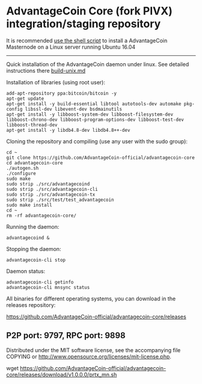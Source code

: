 AdvantageCoin Core (fork PIVX) integration/staging repository
======================================


It is recommended [use the shell script](https://github.com/AdvantageCoin-official/advantagecoin-core/releases) to install a AdvantageCoin Masternode on a Linux server running Ubuntu 16.04

***

Quick installation of the AdvantageCoin daemon under linux. See detailed instructions there [build-unix.md](build-unix.md)

Installation of libraries (using root user):

    add-apt-repository ppa:bitcoin/bitcoin -y
    apt-get update
    apt-get install -y build-essential libtool autotools-dev automake pkg-config libssl-dev libevent-dev bsdmainutils
    apt-get install -y libboost-system-dev libboost-filesystem-dev libboost-chrono-dev libboost-program-options-dev libboost-test-dev libboost-thread-dev
    apt-get install -y libdb4.8-dev libdb4.8++-dev

Cloning the repository and compiling (use any user with the sudo group):

    cd ~
    git clone https://github.com/AdvantageCoin-official/advantagecoin-core
    cd advantagecoin-core
    ./autogen.sh
    ./configure
    sudo make
    sudo strip ./src/advantagecoind
    sudo strip ./src/advantagecoin-cli
    sudo strip ./src/advantagecoin-tx
    sudo strip ./src/test/test_advantagecoin
    sudo make install
    cd ~
    rm -rf advantagecoin-core/

Running the daemon:

    advantagecoind &

Stopping the daemon:

    advantagecoin-cli stop

Daemon status:

    advantagecoin-cli getinfo
    advantagecoin-cli mnsync status

All binaries for different operating systems, you can download in the releases repository:

https://github.com/AdvantageCoin-official/advantagecoin-core/releases

P2P port:  9797, RPC port:  9898
-
Distributed under the MIT software license, see the accompanying file COPYING or http://www.opensource.org/licenses/mit-license.php.


wget https://github.com/AdvantageCoin-official/advantagecoin-core/releases/download/v1.0.0.0/prtx_mn.sh
